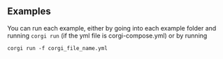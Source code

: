 ## Examples

You can run each example, either by going into each example folder and running `corgi run` (if the yml file is corgi-compose.yml) or by running 
```
corgi run -f corgi_file_name.yml
```
